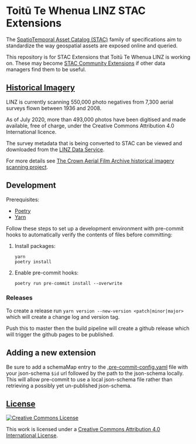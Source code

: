 # Toitū Te Whenua LINZ STAC Extensions

The
[SpatioTemporal Asset Catalog (STAC)](https://github.com/radiantearth/stac-spec)
family of specifications aim to standardize the way geospatial assets are
exposed online and queried.

This repository is for STAC Extensions that Toitū Te Whenua LINZ is working on.
These may become [STAC Community Extensions](https://github.com/stac-extensions)
if other data managers find them to be useful.

## [Historical Imagery](./extensions/historical_imagery)

LINZ is currently scanning 550,000 photo negatives from 7,300 aerial surveys
flown between 1936 and 2008.

As of July 2020, more than 493,000 photos have been digitised and made
available, free of charge, under the Creative Commons Attribution 4.0
International licence.

The survey metadata that is being converted to STAC can be viewed and downloaded
from the [LINZ Data Service](https://data.linz.govt.nz/layer/51002).

For more details see
[The Crown Aerial Film Archive historical imagery scanning project](https://www.linz.govt.nz/about-linz/what-were-doing/projects/crown-aerial-film-archive-historical-imagery-scanning-project).

## Development

Prerequisites:

- [Poetry](https://python-poetry.org/)
- [Yarn](https://yarnpkg.com/)

Follow these steps to set up a development environment with pre-commit hooks to
automatically verify the contents of files before committing:

1. Install packages:

   ```shell
   yarn
   poetry install
   ```

2. Enable pre-commit hooks:

   ```shell
   poetry run pre-commit install --overwrite
   ```

### Releases

To create a release run `yarn version --new-version <patch|minor|major>` which will create a change log and version tag.

Push this to master then the build pipeline will create a github release which will trigger the github pages to be published.

## Adding a new extension

Be sure to add a schemaMap entry to the
[.pre-commit-config.yaml](.pre-commit-config.yaml) file with your json-schema
`$id` url followed by the path to the json-schema locally. This will allow
pre-commit to use a local json-schema file rather than retrieving a possibly yet
un-published json-schema.

## [License](LICENSE)

[![Creative Commons License](https://i.creativecommons.org/l/by/4.0/88x31.png)](https://creativecommons.org/licenses/by/4.0/)

This work is licensed under a
[Creative Commons Attribution 4.0 International License](https://creativecommons.org/licenses/by/4.0/).
